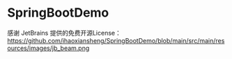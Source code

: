 # SpringBootDemo

感谢 JetBrains 提供的免费开源License：
https://github.com/ihaoxiansheng/SpringBootDemo/blob/main/src/main/resources/images/jb_beam.png
